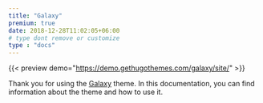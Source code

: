 ```yaml
---
title: "Galaxy"
premium: true
date: 2018-12-28T11:02:05+06:00 
# type dont remove or customize
type : "docs"
---
```


{{< preview demo="https://demo.gethugothemes.com/galaxy/site/" >}}

Thank you for using the [Galaxy](https://gethugothemes.com/products/galaxy/) theme. In this documentation, you can find information about the theme and how to use it.